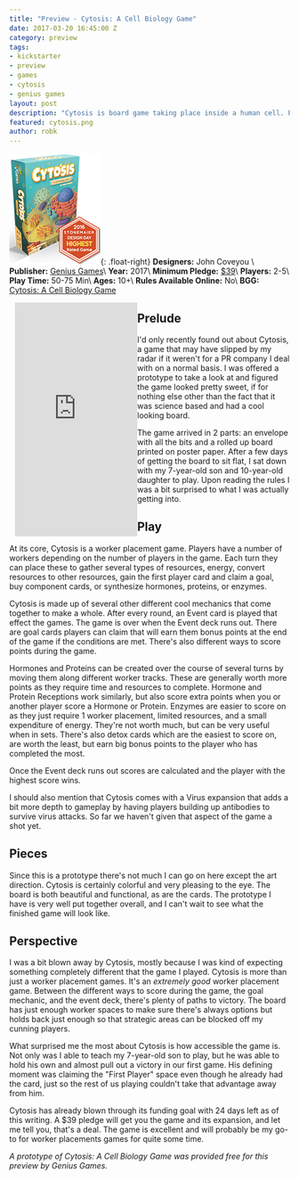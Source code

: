 ```yaml
---
title: "Preview - Cytosis: A Cell Biology Game"
date: 2017-03-20 16:45:00 Z
category: preview
tags:
- kickstarter
- preview
- games
- cytosis
- genius games
layout: post
description: "Cytosis is board game taking place inside a human cell. Players compete to build enzymes, hormones and receptors and fend off attacking Viruses."
featured: cytosis.png
author: robk
---
```


![Cytosis](/images/cytosis/cover.png){: .float-right}
**Designers:**  John Coveyou \\
**Publisher:** [Genius Games](https://gotgeniusgames.com)\\
**Year:** 2017\\
**Minimum Pledge:** [$39](https://www.kickstarter.com/projects/geniusgames/cytosis-a-cell-biology-board-game)\\
**Players:** 2-5\\
**Play Time:** 50-75 Min\\
**Ages:** 10+\\
**Rules Available Online:** No\\
**BGG:** [Cytosis: A Cell Biology Game](https://boardgamegeek.com/boardgame/202977/cytosis-cell-biology-game)

<iframe style="float:left;margin-left:10px;margin-bottom:10px;" src="https://www.kickstarter.com/projects/geniusgames/cytosis-a-cell-biology-board-game/widget/card.html?v=2" width="220" height="420" frameborder="0" scrolling="no"></iframe>

<h2>Prelude</h2>

I'd only recently found out about Cytosis, a game that may have slipped by my radar if it weren't for a PR company I deal with on a normal basis. I was offered a prototype to take a look at and figured the game looked pretty sweet, if for nothing else other than the fact that it was science based and had a cool looking board.

The game arrived in 2 parts: an envelope with all the bits and a rolled up board printed on poster paper. After a few days of getting the board to sit flat, I sat down with my 7-year-old son and 10-year-old daughter to play. Upon reading the rules I was a bit surprised to what I was actually getting into.

<h2>Play</h2>

At its core, Cytosis is a worker placement game. Players have a number of workers depending on the number of players in the game. Each turn they can place these to gather several types of resources, energy, convert resources to other resources, gain the first player card and claim a goal, buy component cards, or synthesize hormones, proteins, or enzymes.

Cytosis is made up of several other different cool mechanics that come together to make a whole.  After every round, an Event card is played that effect the games. The game is over when the Event deck runs out. There are goal cards players can claim that will earn them bonus points at the end of the game if the conditions are met. There's also different ways to score points during the game.

Hormones and Proteins can be created over the course of several turns by moving them along different worker tracks. These are generally worth more points as they require time and resources to complete. Hormone and Protein Receptions work similarly, but also score extra points when you or another player score a Hormone or Protein. Enzymes are easier to score on as they just require 1 worker placement, limited resources, and a small expenditure of energy. They're not worth much, but can be very useful when in sets. There's also detox cards which are the easiest to score on, are worth the least, but earn big bonus points to the player who has completed the most.

Once the Event deck runs out scores are calculated and the player with the highest score wins.

I should also mention that Cytosis comes with a Virus expansion that adds a bit more depth to gameplay by having players building up antibodies to survive virus attacks. So far we haven't given that aspect of the game a shot yet.

<h2>Pieces</h2>

Since this is a prototype there's not much I can go on here except the art direction. Cytosis is certainly colorful and very pleasing to the eye. The board is both beautiful and functional, as are the cards. The prototype I have is very well put together overall, and I can't wait to see what the finished game will look like.

<h2>Perspective</h2>

I was a bit blown away by Cytosis, mostly because I was kind of expecting something completely different that the game I played. Cytosis is more than just a worker placement games. It's an *extremely good* worker placement game. Between the different ways to score during the game, the goal mechanic, and the event deck, there's plenty of paths to victory. The board has just enough worker spaces to make sure there's always options but holds back just enough so that strategic areas can be blocked off my cunning players.

What surprised me the most about Cytosis is how accessible the game is. Not only was I able to teach my 7-year-old son to play, but he was able to hold his own and almost pull out a victory in our first game. His defining moment was claiming the "First Player" space even though he already had the card, just so the rest of us playing couldn't take that advantage away from him.

Cytosis has already blown through its funding goal with 24 days left as of this writing. A $39 pledge will get you the game and its expansion, and let me tell you, that's a deal. The game is excellent and will probably be my go-to for worker placements games for quite some time.

*A prototype of Cytosis: A Cell Biology Game was provided free for this preview by Genius Games.*
